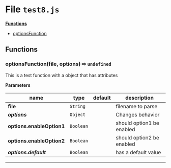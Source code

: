 # File `test8.js`






 






**[Functions](#functions)**
* [optionsFunction](#optionsFunction-file-options-options.enableOption1-options.enableOption2-options.default-x21e8-undefined-)


## Functions
### optionsFunction(file, options)  &#x21e8; `undefined`
This is a test function   with a object that has attributes




**Parameters**

| name | type | default | description |
|------|------|---------|-------------|
| **file** | `String` |  | filename to parse |
| ***options*** | `Object` |  | Changes behavior |
| **options.enableOption1** | `Boolean` |  | should option1 be enabled |
| **options.enableOption2** | `Boolean` |  | should option2 be enabled |
| ***options.default*** | `Boolean` |  | has a default value |



---


